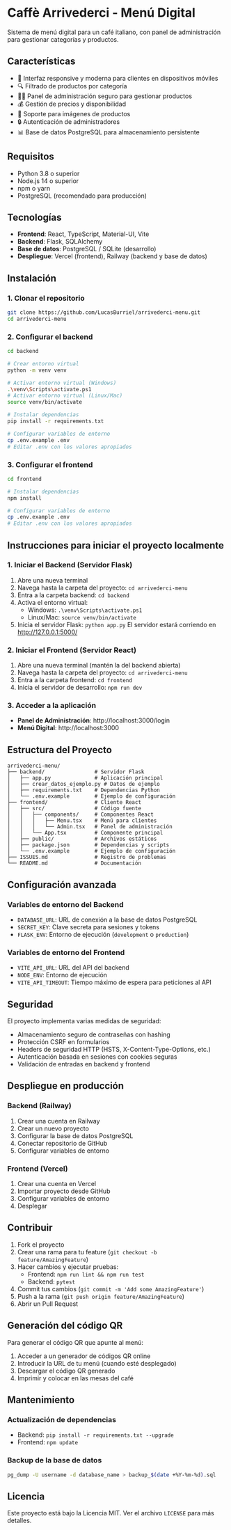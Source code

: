 # Caffè Arrivederci - Menú Digital

Sistema de menú digital para un café italiano, con panel de administración para gestionar categorías y productos.

## Características

- 📱 Interfaz responsive y moderna para clientes en dispositivos móviles
- 🔍 Filtrado de productos por categoría
- 👨‍💼 Panel de administración seguro para gestionar productos
- 💰 Gestión de precios y disponibilidad
- 📸 Soporte para imágenes de productos
- 🔒 Autenticación de administradores
- 📊 Base de datos PostgreSQL para almacenamiento persistente

## Requisitos

- Python 3.8 o superior
- Node.js 14 o superior
- npm o yarn
- PostgreSQL (recomendado para producción)

## Tecnologías

- **Frontend**: React, TypeScript, Material-UI, Vite
- **Backend**: Flask, SQLAlchemy
- **Base de datos**: PostgreSQL / SQLite (desarrollo)
- **Despliegue**: Vercel (frontend), Railway (backend y base de datos)

## Instalación

### 1. Clonar el repositorio

```bash
git clone https://github.com/LucasBurriel/arrivederci-menu.git
cd arrivederci-menu
```

### 2. Configurar el backend

```bash
cd backend

# Crear entorno virtual
python -m venv venv

# Activar entorno virtual (Windows)
.\venv\Scripts\activate.ps1
# Activar entorno virtual (Linux/Mac)
source venv/bin/activate

# Instalar dependencias
pip install -r requirements.txt

# Configurar variables de entorno
cp .env.example .env
# Editar .env con los valores apropiados
```

### 3. Configurar el frontend

```bash
cd frontend

# Instalar dependencias
npm install

# Configurar variables de entorno
cp .env.example .env
# Editar .env con los valores apropiados
```

## Instrucciones para iniciar el proyecto localmente

### 1. Iniciar el Backend (Servidor Flask)

1. Abre una nueva terminal
2. Navega hasta la carpeta del proyecto: `cd arrivederci-menu`
3. Entra a la carpeta backend: `cd backend`
4. Activa el entorno virtual:
   - Windows: `.\venv\Scripts\activate.ps1`
   - Linux/Mac: `source venv/bin/activate`
5. Inicia el servidor Flask: `python app.py`
   El servidor estará corriendo en http://127.0.0.1:5000/

### 2. Iniciar el Frontend (Servidor React)

1. Abre una nueva terminal (mantén la del backend abierta)
2. Navega hasta la carpeta del proyecto: `cd arrivederci-menu`
3. Entra a la carpeta frontend: `cd frontend`
4. Inicia el servidor de desarrollo: `npm run dev`

### 3. Acceder a la aplicación

- **Panel de Administración**: http://localhost:3000/login
- **Menú Digital**: http://localhost:3000

## Estructura del Proyecto

```
arrivederci-menu/
├── backend/                # Servidor Flask
│   ├── app.py              # Aplicación principal
│   ├── crear_datos_ejemplo.py # Datos de ejemplo
│   ├── requirements.txt    # Dependencias Python
│   └── .env.example        # Ejemplo de configuración
├── frontend/               # Cliente React
│   ├── src/                # Código fuente
│   │   ├── components/     # Componentes React
│   │   │   ├── Menu.tsx    # Menú para clientes
│   │   │   └── Admin.tsx   # Panel de administración
│   │   └── App.tsx         # Componente principal
│   ├── public/             # Archivos estáticos
│   ├── package.json        # Dependencias y scripts
│   └── .env.example        # Ejemplo de configuración
├── ISSUES.md               # Registro de problemas
└── README.md               # Documentación
```

## Configuración avanzada

### Variables de entorno del Backend

- `DATABASE_URL`: URL de conexión a la base de datos PostgreSQL
- `SECRET_KEY`: Clave secreta para sesiones y tokens
- `FLASK_ENV`: Entorno de ejecución (`development` o `production`)

### Variables de entorno del Frontend

- `VITE_API_URL`: URL del API del backend
- `NODE_ENV`: Entorno de ejecución
- `VITE_API_TIMEOUT`: Tiempo máximo de espera para peticiones al API

## Seguridad

El proyecto implementa varias medidas de seguridad:

- Almacenamiento seguro de contraseñas con hashing
- Protección CSRF en formularios
- Headers de seguridad HTTP (HSTS, X-Content-Type-Options, etc.)
- Autenticación basada en sesiones con cookies seguras
- Validación de entradas en backend y frontend

## Despliegue en producción

### Backend (Railway)

1. Crear una cuenta en Railway
2. Crear un nuevo proyecto
3. Configurar la base de datos PostgreSQL
4. Conectar repositorio de GitHub
5. Configurar variables de entorno

### Frontend (Vercel)

1. Crear una cuenta en Vercel
2. Importar proyecto desde GitHub
3. Configurar variables de entorno
4. Desplegar

## Contribuir

1. Fork el proyecto
2. Crear una rama para tu feature (`git checkout -b feature/AmazingFeature`)
3. Hacer cambios y ejecutar pruebas:
   - Frontend: `npm run lint && npm run test`
   - Backend: `pytest`
4. Commit tus cambios (`git commit -m 'Add some AmazingFeature'`)
5. Push a la rama (`git push origin feature/AmazingFeature`)
6. Abrir un Pull Request

## Generación del código QR

Para generar el código QR que apunte al menú:

1. Acceder a un generador de códigos QR online
2. Introducir la URL de tu menú (cuando esté desplegado)
3. Descargar el código QR generado
4. Imprimir y colocar en las mesas del café

## Mantenimiento

### Actualización de dependencias

- Backend: `pip install -r requirements.txt --upgrade`
- Frontend: `npm update`

### Backup de la base de datos

```bash
pg_dump -U username -d database_name > backup_$(date +%Y-%m-%d).sql
```

## Licencia

Este proyecto está bajo la Licencia MIT. Ver el archivo `LICENSE` para más detalles. 